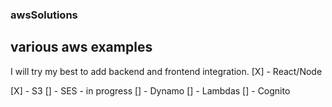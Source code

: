 ### awsSolutions
various aws examples
--------------------
I will try my best to add backend and frontend integration. 
[X] - React/Node

[X] - S3 
[] - SES - in progress
[] - Dynamo
[] - Lambdas
[] - Cognito
